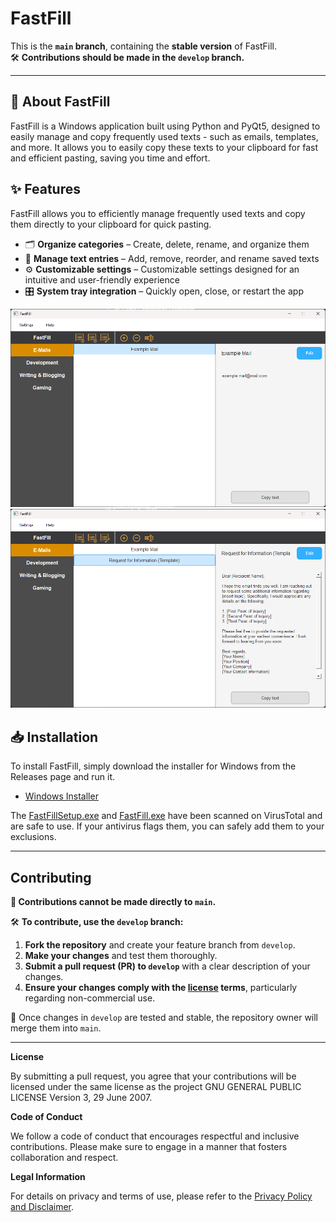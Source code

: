 # FastFill

This is the **`main` branch**, containing the **stable version** of FastFill.  
🛠️ **Contributions should be made in the `develop` branch.**

---

## 📌 About FastFill

FastFill is a Windows application built using Python and PyQt5, designed to easily manage and copy frequently used texts - such as emails, templates, and more. It allows you to easily copy these texts to your clipboard for fast and efficient pasting, saving you time and effort.

## ✨ Features

FastFill allows you to efficiently manage frequently used texts and copy them directly to your clipboard for quick pasting.

- 🗂 **Organize categories** – Create, delete, rename, and organize them  
- 📝 **Manage text entries** – Add, remove, reorder, and rename saved texts  
- ⚙️ **Customizable settings** – Customizable settings designed for an intuitive and user-friendly experience
- 🎛 **System tray integration** – Quickly open, close, or restart the app

![FastFillShowcase](./images/FastFillShowcase.png)
![FastFillShowcase](./images/FastFillShowcase2.png)

## 📥 Installation

To install FastFill, simply download the installer for Windows from the Releases page and run it.

- [Windows Installer](https://github.com/PaulK6803/FastFill/releases)

The [FastFillSetup.exe](https://www.virustotal.com/gui/file/c8de5a77d9a3e39f953752c06e66f0deec79bae146c4080bb7d91c81fb663980?nocache=1) and [FastFill.exe](https://www.virustotal.com/gui/file/25caa6c77e288ae5996352bcabe0912e5f9d6dd006cc9ff5abff9d710fd73aaa?nocache=1) have been scanned on VirusTotal and are safe to use. If your antivirus flags them, you can safely add them to your exclusions.

---

## Contributing

**🚫 Contributions cannot be made directly to `main`.**

🛠️ **To contribute, use the `develop` branch:**  

1. **Fork the repository** and create your feature branch from `develop`.  
2. **Make your changes** and test them thoroughly.  
3. **Submit a pull request (PR) to `develop`** with a clear description of your changes.  
4. **Ensure your changes comply with the [license](LICENSE.md) terms**, particularly regarding non-commercial use.

🔄 Once changes in `develop` are tested and stable, the repository owner will merge them into `main`.  

---

**License**

By submitting a pull request, you agree that your contributions will be licensed under the same license as the project GNU GENERAL PUBLIC LICENSE Version 3, 29 June 2007.

**Code of Conduct**

We follow a code of conduct that encourages respectful and inclusive contributions. Please make sure to engage in a manner that fosters collaboration and respect.

**Legal Information**

For details on privacy and terms of use, please refer to the [Privacy Policy and Disclaimer](Privacy_Policy_and_Disclaimer.md).

